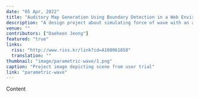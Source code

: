 ```yaml
---
date: "05 Apr, 2022"
title: "Auditory Map Generation Using Boundary Detection in a Web Environment"
description: "A design project about simulating force of wave with an array of box geometry"
venue: ""
contributors: ["Daeheon Jeong"]
featured: "true"
links:
  riss: "http://www.riss.kr/link?id=A108061858"
  translation: ""
thumbnail: "image/parametric-wave/1.png"
caption: "Project image depicting scene from user trial"
link: "parametric-wave"
---
```


Content